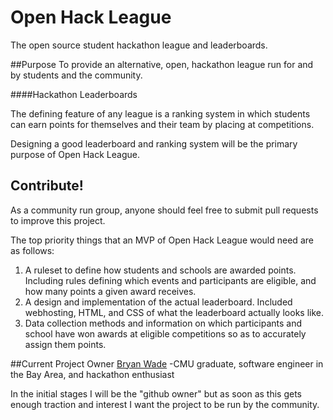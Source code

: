 # Open Hack League
The open source student hackathon league and leaderboards. 

##Purpose
To provide an alternative, open, hackathon league run for and by students and the community.

####Hackathon Leaderboards  

The defining feature of any league is a ranking system in which students can earn points for themselves and their team by placing at competitions.  

Designing a good leaderboard and ranking system will be the primary purpose of Open Hack League.

## Contribute!
As a community run group, anyone should feel free to submit pull requests to improve this project.

The top priority things that an MVP of Open Hack League would need are as follows:
1. A ruleset to define how students and schools are awarded points.  Including rules defining which events and participants are eligible, and how many points a given award receives.
2. A design and implementation of the actual leaderboard.  Included webhosting, HTML, and CSS of what the leaderboard actually looks like.
3. Data collection methods and information on which participants and school have won awards at eligible competitions so as to accurately assign them points.

##Current Project Owner
[Bryan Wade](https://github.com/stale2000) -CMU graduate, software engineer in the Bay Area, and hackathon enthusiast

In the initial stages I will be the "github owner" but as soon as this gets enough traction and interest I want the project to be run by the community.
